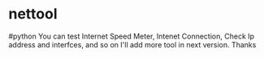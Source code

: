 # nettool
#python
You can test Internet Speed  Meter, Intenet Connection, Check Ip address and interfces, and so on 
I'll add more tool in next version.
Thanks
